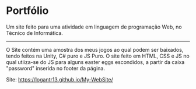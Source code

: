 
# Portfólio

Um site feito para uma atividade em linguagem de programação Web, no Técnico de Informática.

***
O Site contém uma amostra dos meus jogos ao qual podem ser baixados, tendo feitos na Unity, C# puro e JS Puro.
O site feito em HTML, CSS e JS no qual utiiza-se do JS para alguns easter eggs escondidos, a partir da caixa "password" inserida no footer da página.

Site: https://logantr13.github.io/My-WebSite/